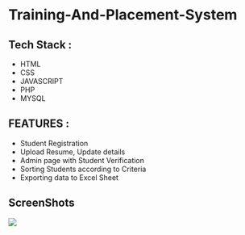 # Training-And-Placement-System

<h2>Tech Stack : </h2>
<ul>
<li> HTML </li>
<li> CSS </li>
<li> JAVASCRIPT </li>
<li> PHP </li>
<li> MYSQL </li>
</ul>

<h2>FEATURES : </h2>
<ul>
<li> Student Registration </li>
<li> Upload Resume, Update details </li>
<li> Admin page with Student Verification </li>
<li> Sorting Students according to Criteria </li>
<li> Exporting data to Excel Sheet </li>
</ul>

<h2>ScreenShots </h2>
<img src="./Screenshot(303)"> 
